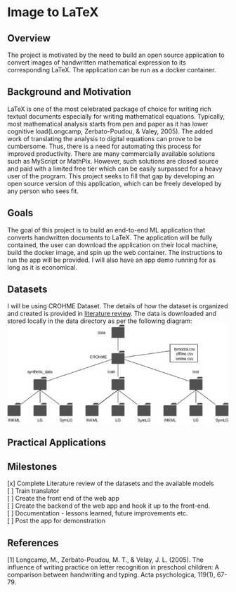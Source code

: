 # Image to LaTeX

## Overview
The project is motivated by the need to build an open source application to convert images of handwritten mathematical expression to its corresponding LaTeX. The application can be run as a docker container. 

## Background and Motivation
LaTeX is one of the most celebrated package of choice for writing rich textual documents especially for writing mathematical equations. Typically, most mathematical analysis starts from pen and paper as it has lower cognitive load(Longcamp, Zerbato-Poudou, & Valey, 2005). The added work of translating the analysis to digital equations can prove to be cumbersome. Thus, there is a need for automating this process for improved productivity. There are many commercially available solutions such as MyScript or MathPix. However, such solutions are closed source and paid with a limited free tier which can be easily surpassed for a heavy user of the program. This project seeks to fill that gap by developing an open source version of this application, which can be freely developed by any person who sees fit. 

## Goals
The goal of this project is to build an end-to-end ML application that converts handwritten documents to LaTeX. The application will be fully contained, the user can download the application on their local machine, build the docker image, and spin up the web container. The instructions to run the app will be provided. I will also have an app demo running for as long as it is economical. 

## Datasets
I will be using CROHME Dataset. The details of how the dataset is organized and created is provided in [literature review](notes/paper_reviews.md).
The data is downloaded and stored locally in the data directory as per the following diagram:
![](assets/data_directory.jpg)
## Practical Applications

## Milestones
[x] Complete Literature review of the datasets and the available models  
[ ] Train translator  
[ ] Create the front end of the web app  
[ ] Create the backend of the web app and hook it up to the front-end.  
[ ] Documentation - lessons learned, future improvements etc.  
[ ] Post the app for demonstration

## References
[1] Longcamp, M., Zerbato-Poudou, M. T., & Velay, J. L. (2005). The influence of writing practice on letter recognition in preschool children: A comparison between handwriting and typing. Acta psychologica, 119(1), 67-79.
